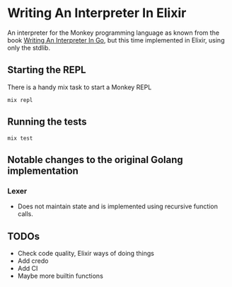 # Writing An Interpreter In Elixir

An interpreter for the Monkey programming language as known from the book [Writing An Interpreter In Go](https://interpreterbook.com/), but this time implemented in Elixir, using only the stdlib.

## Starting the REPL

There is a handy mix task to start a Monkey REPL

```
mix repl
```

## Running the tests

```
mix test
```

## Notable changes to the original Golang implementation

### Lexer

* Does not maintain state and is implemented using recursive function calls.

## TODOs

* Check code quality, Elixir ways of doing things
* Add credo
* Add CI
* Maybe more builtin functions
